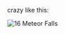 crazy like this:

![16 Meteor Falls](https://github.com/user-attachments/assets/45c16c58-eb0f-4f02-b291-b81f804e5946)
